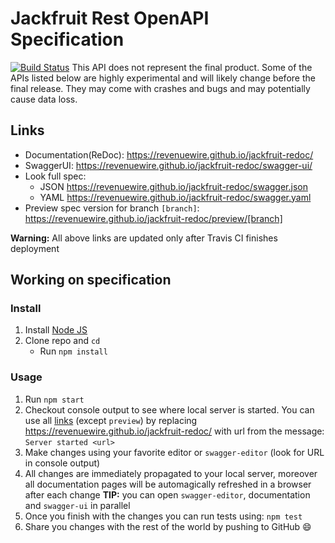 # Jackfruit Rest OpenAPI Specification
[![Build Status](https://travis-ci.org/revenuewire/jackfruit-redoc.svg?branch=master)](https://travis-ci.org/revenuewire/jackfruit-redoc)
This API does not represent the final product. Some of the APIs listed below are highly experimental and will likely change before the final release. They may come with crashes and bugs and may potentially cause data loss.

## Links

- Documentation(ReDoc): https://revenuewire.github.io/jackfruit-redoc/
- SwaggerUI: https://revenuewire.github.io/jackfruit-redoc/swagger-ui/
- Look full spec:
    + JSON https://revenuewire.github.io/jackfruit-redoc/swagger.json
    + YAML https://revenuewire.github.io/jackfruit-redoc/swagger.yaml
- Preview spec version for branch `[branch]`: https://revenuewire.github.io/jackfruit-redoc/preview/[branch]

**Warning:** All above links are updated only after Travis CI finishes deployment

## Working on specification
### Install

1. Install [Node JS](https://nodejs.org/)
2. Clone repo and `cd`
    + Run `npm install`

### Usage

1. Run `npm start`
2. Checkout console output to see where local server is started. You can use all [links](#links) (except `preview`) by replacing https://revenuewire.github.io/jackfruit-redoc/ with url from the message: `Server started <url>`
3. Make changes using your favorite editor or `swagger-editor` (look for URL in console output)
4. All changes are immediately propagated to your local server, moreover all documentation pages will be automagically refreshed in a browser after each change
**TIP:** you can open `swagger-editor`, documentation and `swagger-ui` in parallel
5. Once you finish with the changes you can run tests using: `npm test`
6. Share you changes with the rest of the world by pushing to GitHub :smile:
